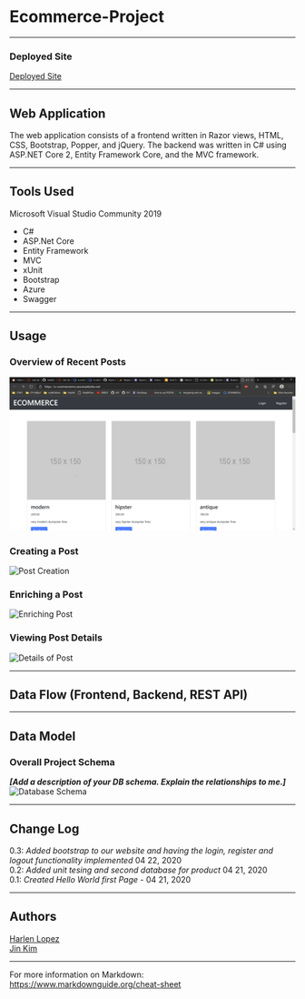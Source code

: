 # Ecommerce-Project
---
### Deployed Site

[Deployed Site](https://e-commercemvc.azurewebsites.net/)

---
## Web Application

The web application consists of a frontend written in Razor views, HTML, CSS,
Bootstrap, Popper, and jQuery. The backend was written in C# using ASP.NET Core 2, Entity Framework Core, and the MVC framework.



---

## Tools Used
Microsoft Visual Studio Community 2019

- C#
- ASP.Net Core
- Entity Framework
- MVC
- xUnit
- Bootstrap
- Azure
- Swagger

---

## Usage

### Overview of Recent Posts
![Main Page](./assets/mainpage.png)

### Creating a Post
![Post Creation](https://via.placeholder.com/500x250)

### Enriching a Post
![Enriching Post](https://via.placeholder.com/500x250)

### Viewing Post Details
![Details of Post](https://via.placeholder.com/500x250)

---
## Data Flow (Frontend, Backend, REST API)


---
## Data Model

### Overall Project Schema
***[Add a description of your DB schema. Explain the relationships to me.]***  
![Database Schema](/assets/img/ERD.png)

---

## Change Log
0.3: *Added bootstrap to our website and having the login, register and logout functionality implemented* 04 22, 2020  
0.2: *Added unit tesing and second database for product* 04 21, 2020  
0.1: *Created Hello World first Page* -  04 21, 2020


---

## Authors
[Harlen Lopez](https://github.com/harlenlopez)  
[Jin Kim](https://github.com/jinwoov)

---

For more information on Markdown: https://www.markdownguide.org/cheat-sheet